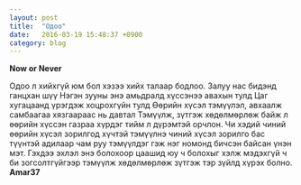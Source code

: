 ```yaml
---
layout: post
title:  "Одоо"
date:   2016-03-19 15:48:37 +0900
category: blog
---
```

**Now or Never** </br>

Одоо л хийхгүй юм бол хэзээ хийх талаар бодлоо.
Залуу нас бидэнд ганцхан шүү
Нэгэн зууны энэ амьдралд хүссэнээ авахын тулд
Цаг хугацаанд үрэгдэж хоцрохгүйн тулд
Өөрийн хүсэл тэмүүлэл, авхаалж самбаагаа хязгаараас нь давтал
Тэмүүлж, зүтгэж хөдөлмөрлөж байж л өөрийн хүссэн газраа хүрдэг тийм л дүрэмтэй орчлон. Чи хэдий чиний өөрийн хүсэл зорилгод хүчтэй тэмүүлнэ чиний хүсэл зорилго бас түүнтэй адилаар чам руу тэмүүлдэг гэж нэг номонд бичсэн байсан үнэн мэт. Гэхдээ эхлэл энэ болохоор цаашид юу ч болохыг хэлж мэдэхгүй ч би зогсолтгүйгээр тэмүүлж хөдөлмөрлөж зүтгэж тэр зүйлд хүрэх болно.</br>
**Amar37**


